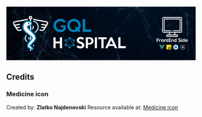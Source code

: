 ![GQL Hospital header](./docs/img/readme/header.png)



## Credits

### Medicine icon
Created by: **Zlatko Najdenovski**
Resource available at: [Medicine icon](https://www.flaticon.com/free-icon/medicine_181911)